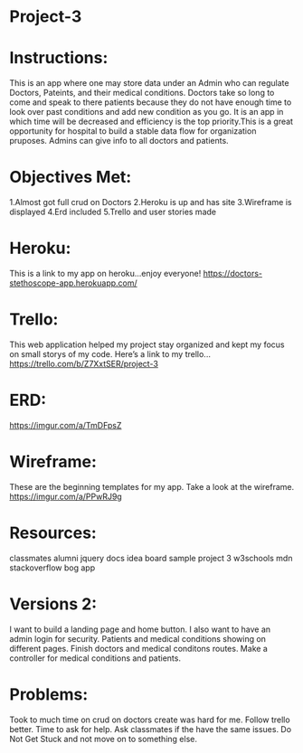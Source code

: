 # Project-3 

# Instructions: 
This is an app where one may store data under an Admin who can regulate Doctors, Pateints, and their medical conditions. Doctors take so long to come and speak to there patients because they do not have enough time to look over past conditions and add new condition as you go. It is an app in which time will be decreased and efficiency is the top priority.This is a great opportunity for hospital to build a stable data flow for organization pruposes. Admins can give info to all doctors and patients.

# Objectives Met:
1.Almost got full crud on Doctors
2.Heroku is up and has site
3.Wireframe is displayed
4.Erd included
5.Trello and user stories made

# Heroku: 
This is a link to my app on heroku...enjoy everyone! 
https://doctors-stethoscope-app.herokuapp.com/

# Trello: 
This web application helped my project stay organized and kept my focus on small storys of my code. Here’s a link to my trello... 
https://trello.com/b/Z7XxtSER/project-3

# ERD:
https://imgur.com/a/TmDFpsZ

# Wireframe: 
These are the beginning templates for my app. Take a look at the wireframe.
https://imgur.com/a/PPwRJ9g

# Resources:
classmates 
alumni
jquery docs
idea board 
sample project 3
w3schools
mdn
stackoverflow
bog app

# Versions 2:
I want to build a landing page and home button.
I also want to have an admin login for security.
Patients and medical conditions showing on different pages.
Finish doctors and medical conditons routes. 
Make a controller for medical conditions and patients.

# Problems:
Took to much time on crud on doctors create was hard for me. 
Follow trello better.
Time to ask for help.
Ask classmates if the have the same issues. 
Do Not Get Stuck and not move on to something else.



